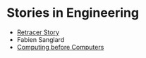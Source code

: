 # Stories in Engineering

- [Retracer Story](https://fabiensanglard.net/revisiting_the_businesscard_raytracer/index.html)
- Fabien Sanglard
- [Computing before Computers](http://ed-thelen.org/comp-hist/CBC.html)
